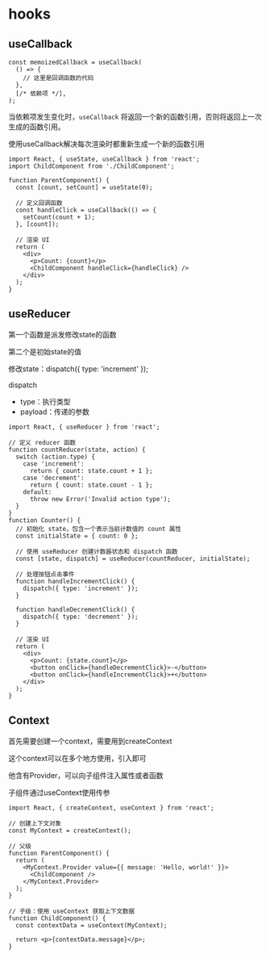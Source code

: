 # hooks



## useCallback

```
const memoizedCallback = useCallback(
  () => {
    // 这里是回调函数的代码
  },
  [/* 依赖项 */],
);
```

当依赖项发生变化时，`useCallback` 将返回一个新的函数引用，否则将返回上一次生成的函数引用。

使用useCallback解决每次渲染时都重新生成一个新的函数引用

```
import React, { useState, useCallback } from 'react';
import ChildComponent from './ChildComponent';

function ParentComponent() {
  const [count, setCount] = useState(0);

  // 定义回调函数
  const handleClick = useCallback(() => {
    setCount(count + 1);
  }, [count]);

  // 渲染 UI
  return (
    <div>
      <p>Count: {count}</p>
      <ChildComponent handleClick={handleClick} />
    </div>
  );
}
```



## useReducer

第一个函数是派发修改state的函数

第二个是初始state的值

修改state：dispatch({ type: 'increment' });

dispatch

- type：执行类型
- payload：传递的参数

```
import React, { useReducer } from 'react';

// 定义 reducer 函数
function countReducer(state, action) {
  switch (action.type) {
    case 'increment':
      return { count: state.count + 1 };
    case 'decrement':
      return { count: state.count - 1 };
    default:
      throw new Error('Invalid action type');
  }
}
function Counter() {
  // 初始化 state，包含一个表示当前计数值的 count 属性
  const initialState = { count: 0 };

  // 使用 useReducer 创建计数器状态和 dispatch 函数
  const [state, dispatch] = useReducer(countReducer, initialState);

  // 处理按钮点击事件
  function handleIncrementClick() {
    dispatch({ type: 'increment' });
  }

  function handleDecrementClick() {
    dispatch({ type: 'decrement' });
  }

  // 渲染 UI
  return (
    <div>
      <p>Count: {state.count}</p>
      <button onClick={handleDecrementClick}>-</button>
      <button onClick={handleIncrementClick}>+</button>
    </div>
  );
}
```



## Context

首先需要创建一个context，需要用到createContext

这个context可以在多个地方使用，引入即可

他含有Provider，可以向子组件注入属性或者函数

子组件通过useContext使用传参

```
import React, { createContext, useContext } from 'react';

// 创建上下文对象
const MyContext = createContext();

// 父级
function ParentComponent() {
  return (
    <MyContext.Provider value={{ message: 'Hello, world!' }}>
      <ChildComponent />
    </MyContext.Provider>
  );
}

// 子级：使用 useContext 获取上下文数据
function ChildComponent() {
  const contextData = useContext(MyContext);

  return <p>{contextData.message}</p>;
}
```

